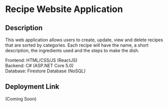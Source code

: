 # Recipe Website Application
## Description
This web application allows users to create, update, view and delete recipes that are sorted by categories. Each recipe will have the name, a short description, the ingredients used and the steps to make the dish.

Frontend: HTML/CSS/JS (ReactJS)  
Backend: C# (ASP.NET Core 5.0)  
Database: Firestore Database (NoSQL)  

## Deployment Link
(Coming Soon)
